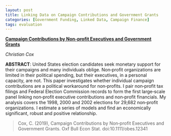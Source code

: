 ```yaml
---
layout: post
title: Linking Data on Campaign Contributions and Government Grants
categories: [Government Funding, Linked Data, Campaign Finance]
tags: evaluation
---
```


[**Campaign Contributions by Non‐profit Executives and Government Grants**](https://onlinelibrary.wiley.com/doi/abs/10.1111/obes.12341)  

*Christian Cox*

**ABSTRACT**: United States election candidates seek monetary support for their campaigns and many individuals oblige. Non‐profit organizations are limited in their political spending, but their executives, in a personal capacity, are not. This paper investigates whether individual campaign contributions are a political workaround for non‐profits. I pair non‐profit tax filings and Federal Election Commission records to form the first large‐scale panel linking non‐profit executive contributions and non‐profit financials. My analysis covers the 1998, 2000 and 2002 elections for 29,682 non‐profit organizations. I estimate a series of models and find an economically significant, robust and positive relationship.

> Cox, C. (2019), Campaign Contributions by Non‐profit Executives and Government Grants. Oxf Bull Econ Stat. doi:10.1111/obes.12341
